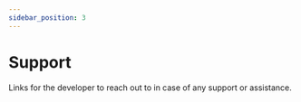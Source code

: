 ```yaml
---
sidebar_position: 3
---
```


# Support

Links for the developer to reach out to in case of any support or assistance.